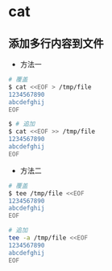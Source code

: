 # cat

## 添加多行内容到文件

* 方法一

```bash
# 覆盖
$ cat <<EOF > /tmp/file
1234567890
abcdefghij
EOF

$ # 追加
$ cat <<EOF >> /tmp/file
1234567890
abcdefghij
EOF
```

* 方法二

```bash
# 覆盖
$ tee /tmp/file <<EOF
1234567890
abcdefghij
EOF

# 追加
tee -a /tmp/file <<EOF
1234567890
abcdefghij
EOF
```